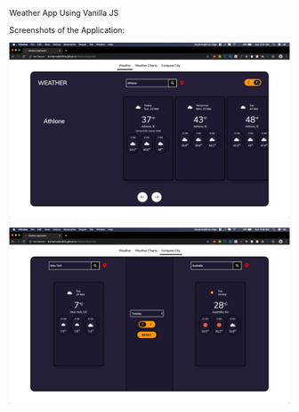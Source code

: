 Weather App Using Vanilla JS

Screenshots of the Application:


![Weather App](https://github.com/BurhanMullamitha/WeatherApp/blob/master/screenshots/weather1.png)

![Weather Compare City](https://github.com/BurhanMullamitha/WeatherApp/blob/master/screenshots/weather2.png)
